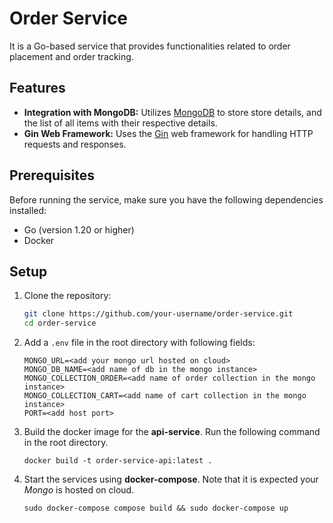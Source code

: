 # Order Service

It is a Go-based service that provides functionalities related to order placement and order tracking.

## Features

- **Integration with MongoDB:** Utilizes [MongoDB](https://github.com/mongodb/mongo) to store store details, and the list of all items with their respective details. 
- **Gin Web Framework:** Uses the [Gin](https://github.com/gin-gonic/gin) web framework for handling HTTP requests and responses.

## Prerequisites

Before running the service, make sure you have the following dependencies installed:

- Go (version 1.20 or higher)
- Docker 

## Setup

1. Clone the repository:

   ```bash
   git clone https://github.com/your-username/order-service.git
   cd order-service

3. Add a `.env` file in the root directory with following fields:
  
   ```
   MONGO_URL=<add your mongo url hosted on cloud>
   MONGO_DB_NAME=<add name of db in the mongo instance>
   MONGO_COLLECTION_ORDER=<add name of order collection in the mongo instance>
   MONGO_COLLECTION_CART=<add name of cart collection in the mongo instance>
   PORT=<add host port>
   ```

4. Build the docker image for the **api-service**. Run the following command in the root directory.

   ```
   docker build -t order-service-api:latest .
   ```

5. Start the services using **docker-compose**. Note that it is expected your *Mongo* is hosted on cloud.

   ```
   sudo docker-compose compose build && sudo docker-compose up
   ```